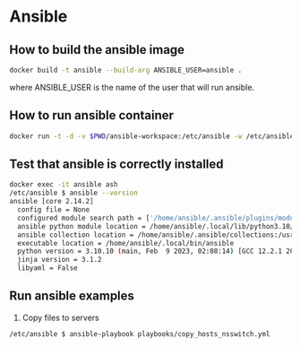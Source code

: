 # Ansible

## How to build the ansible image

```bash
docker build -t ansible --build-arg ANSIBLE_USER=ansible .
```

where ANSIBLE_USER is the name of the user that will run ansible.

## How to run ansible container

```bash
docker run -t -d -v $PWD/ansible-workspace:/etc/ansible -w /etc/ansible --name ansible ansible
```

## Test that ansible is correctly installed

```bash
docker exec -it ansible ash
/etc/ansible $ ansible --version
ansible [core 2.14.2]
  config file = None
  configured module search path = ['/home/ansible/.ansible/plugins/modules', '/usr/share/ansible/plugins/modules']
  ansible python module location = /home/ansible/.local/lib/python3.10/site-packages/ansible
  ansible collection location = /home/ansible/.ansible/collections:/usr/share/ansible/collections
  executable location = /home/ansible/.local/bin/ansible
  python version = 3.10.10 (main, Feb  9 2023, 02:08:14) [GCC 12.2.1 20220924] (/usr/bin/python3)
  jinja version = 3.1.2
  libyaml = False
```

## Run ansible examples

1. Copy files to servers

```ash
/etc/ansible $ ansible-playbook playbooks/copy_hosts_nsswitch.yml
```